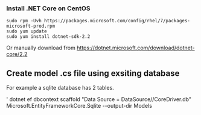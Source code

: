 
### Install .NET Core on CentOS
```
sudo rpm -Uvh https://packages.microsoft.com/config/rhel/7/packages-microsoft-prod.rpm
sudo yum update
sudo yum install dotnet-sdk-2.2
```
Or manually download from https://dotnet.microsoft.com/download/dotnet-core/2.2

## Create model .cs file using exsiting database

For example a sqlite database has 2 tables.

' dotnet ef dbcontext scaffold "Data Source = DataSource//CoreDriver.db" Microsoft.EntityFrameworkCore.Sqlite --output-dir Models
